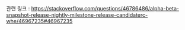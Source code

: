 관련 링크 : https://stackoverflow.com/questions/46786486/alpha-beta-snapshot-release-nightly-milestone-release-candidaterc-whe/46967235#46967235